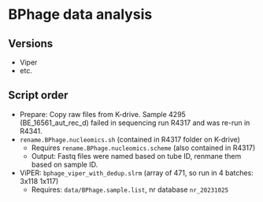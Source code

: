 # BPhage data analysis
## Versions
- Viper
- etc.

## 
## Script order
- Prepare: Copy raw files from K-drive. Sample 4295 (BE_16561_aut_rec_d) failed in sequencing run R4317 and was re-run in R4341.
- `rename.BPhage.nucleomics.sh` (contained in R4317 folder on K-drive)
    - Requires `rename.BPhage.nucleomics.scheme` (also contained in R4317)
    - Output: Fastq files were named based on tube ID, renmane them based on sample ID.
- ViPER: `bphage_viper_with_dedup.slrm` (array of 471, so run in 4 batches: 3x118 1x117)
    - Requires: `data/BPhage.sample.list`, nr database `nr_20231025`